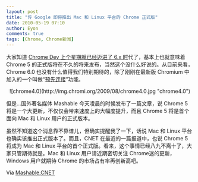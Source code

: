 ```yaml
---
layout: post
title: "传 Google 即将推出 Mac 和 Linux 平台的 Chrome 正式版"
date: 2010-05-19 07:10
author: Eyon
comments: true
tags: [Chrome, Chrome新闻]
---
```

大家知道 [Chrome Dev 上个星期就已经迈进了 6.x 时](http://www.chromi.org/archives/4657)代了，基本上也就意味着 Chrome 5 的正式版将在不久的将来发布，当然这个没什么好说的。从目前来看，Chrome 6.0 也没有什么值得我们特别期待的，除了刚刚在最新版 Chromium 中加入的一个叫做“[预先连接](http://www.chromi.org/archives/4740)”功能。

<p style="text-align: center;">![chrome4.0](http://img.chromi.org/2009/08/chrome4.0.jpg "chrome4.0")


但是...国外著名媒体 Mashable 今天凌晨的时候发布了一篇文章，说 Chrome 5 将是一个大更新，不仅仅会带来速度上的大幅度提升，而且 Chrome 5 将是首个面向 Mac 和 Linux 用户的正式版本。

虽然不知道这个消息靠不靠谱儿，但确实提醒我了一下，话说 Mac 和  Linux 平台也确实该推出正式版本了。而且，CNET 在最近的一篇报道中，也说 Chrome 5 将成为 Mac 和 Linux 平台的首个正式版。看来，这个事情已经八九不离十了，大家只管期待就是。Mac 和 Linux 用户请近期密切关注 Chrome迷的更新，Windows 用户就期待 Chrome 的市场占有率再创新高吧。

Via [Mashable](http://mashable.com/2010/05/18/google-chrome-v6-dev/),[CNET](http://news.cnet.com/8301-30685_3-20005224-264.html?tag=mncol)
